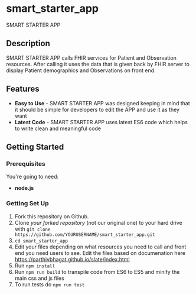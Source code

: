 # smart_starter_app

SMART STARTER APP

Description
------------
SMART STARTER APP calls FHIR services for Patient and Observation resources. After calling it uses the data that is given back by FHIR server to display Patient demographics and Observations on front end.


Features
-------------
* **Easy to Use** - SMART STARTER APP was designed keeping in mind that it should be simple for developers to edit the APP and use it as they want
* **Latest Code** - SMART STARTER APP uses latest ES6 code which helps to write clean and meaningful code

Getting Started
------------------------------

### Prerequisites

You're going to need:

 - **node.js**

### Getting Set Up

1. Fork this repository on Github.
2. Clone *your forked repository* (not our original one) to your hard drive with `git clone https://github.com/YOURUSERNAME/smart_starter_app.git`
3. `cd smart_starter_app`
4. Edit your files depending on what resources you need to call and front end you need users to see. Edit the files based on documenation here https://parthivbhagat.github.io/slate/index.html
5. Run `npm install`
6. Run `npm run build` to transpile code from ES6 to ES5 and minify the main css and js files
7. To run tests do `npm run test` 


